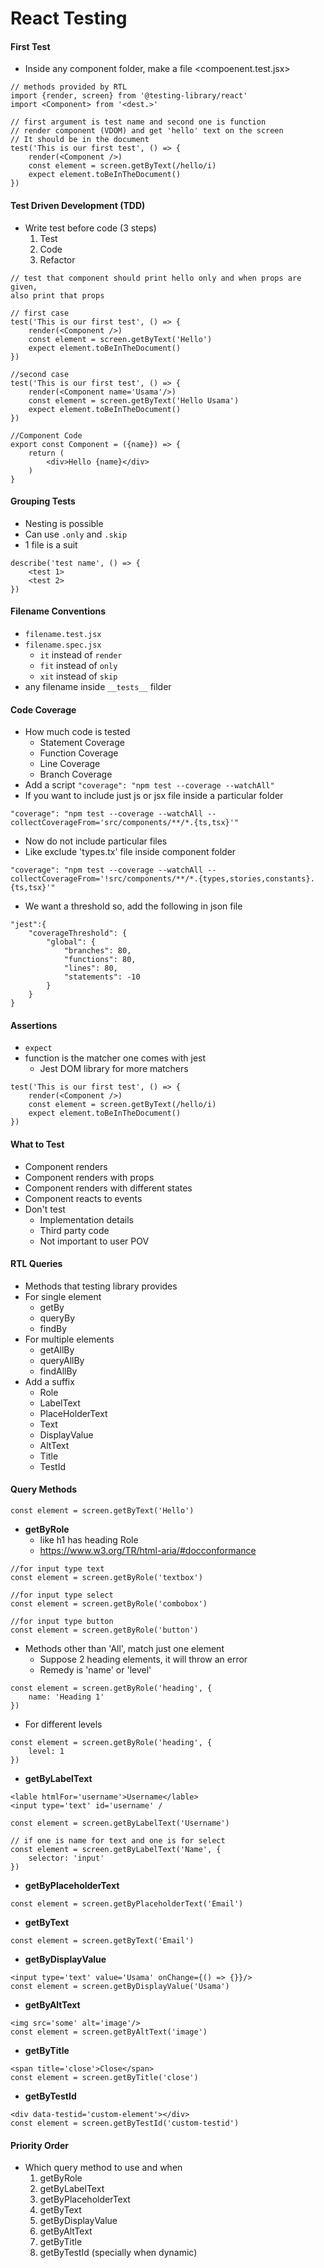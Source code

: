 # React Testing

#### First Test
* Inside any component folder, make a file <compoenent.test.jsx>
```
// methods provided by RTL
import {render, screen} from '@testing-library/react'
import <Component> from '<dest.>'

// first argument is test name and second one is function
// render component (VDOM) and get 'hello' text on the screen
// It should be in the document
test('This is our first test', () => {
    render(<Component />)
    const element = screen.getByText(/hello/i)
    expect element.toBeInTheDocument()
})
```

#### Test Driven Development (TDD)
* Write test before code (3 steps)
    1. Test
    2. Code
    3. Refactor
```
// test that component should print hello only and when props are given,
also print that props

// first case
test('This is our first test', () => {
    render(<Component />)
    const element = screen.getByText('Hello')
    expect element.toBeInTheDocument()
})

//second case
test('This is our first test', () => {
    render(<Component name='Usama'/>)
    const element = screen.getByText('Hello Usama')
    expect element.toBeInTheDocument()
})

//Component Code
export const Component = ({name}) => {
    return (
        <div>Hello {name}</div>
    )
}
```

#### Grouping Tests
* Nesting is possible
* Can use ```.only``` and ```.skip```
* 1 file is a suit
```
describe('test name', () => {
    <test 1>
    <test 2>
})
```
#### Filename Conventions
* ```filename.test.jsx```
* ```filename.spec.jsx```
    * ```it``` instead of ```render```
    * ```fit``` instead of ```only```
    * ```xit``` instead of ```skip```
* any filename inside ```__tests__``` filder
#### Code Coverage
* How much code is tested
    * Statement Coverage
    * Function Coverage
    * Line Coverage
    * Branch Coverage
* Add a script
```"coverage": "npm test --coverage --watchAll"``` 
* If you want to include just js or jsx file inside a particular folder
```
"coverage": "npm test --coverage --watchAll --collectCoverageFrom='src/components/**/*.{ts,tsx}'"
```
* Now do not include particular files
* Like exclude 'types.tx' file inside component folder
```
"coverage": "npm test --coverage --watchAll --collectCoverageFrom='!src/components/**/*.{types,stories,constants}.{ts,tsx}'"
```
* We want a threshold so, add the following in json file
```
"jest":{
    "coverageThreshold": {
        "global": {
            "branches": 80,
            "functions": 80,
            "lines": 80,
            "statements": -10
        }
    }
}
```
#### Assertions
* ```expect```
* function is the matcher one comes with jest
    * Jest DOM library for more matchers
```
test('This is our first test', () => {
    render(<Component />)
    const element = screen.getByText(/hello/i)
    expect element.toBeInTheDocument()
})
```
#### What to Test
* Component renders
* Component renders with props
* Component renders with different states
* Component reacts to events
* Don't test
    * Implementation details
    * Third party code
    * Not important to user POV

#### RTL Queries
* Methods that testing library provides
* For single element
    * getBy
    * queryBy
    * findBy
* For multiple elements
    * getAllBy
    * queryAllBy
    * findAllBy
* Add a suffix
    * Role
    * LabelText
    * PlaceHolderText
    * Text
    * DisplayValue
    * AltText
    * Title
    * TestId
#### Query Methods
```
const element = screen.getByText('Hello')
```
* **getByRole**
    * like h1 has heading Role
    * https://www.w3.org/TR/html-aria/#docconformance
```
//for input type text
const element = screen.getByRole('textbox')

//for input type select
const element = screen.getByRole('combobox')

//for input type button
const element = screen.getByRole('button')
```
* Methods other than 'All', match just one element
    * Suppose 2 heading elements, it will throw an error
    * Remedy is 'name' or 'level'
```
const element = screen.getByRole('heading', {
    name: 'Heading 1'
})
```
* For different levels
```
const element = screen.getByRole('heading', {
    level: 1
})
```
* **getByLabelText**
```
<lable htmlFor='username'>Username</lable>
<input type='text' id='username' /

const element = screen.getByLabelText('Username')

// if one is name for text and one is for select
const element = screen.getByLabelText('Name', {
    selector: 'input'
})
```
* **getByPlaceholderText**
```
const element = screen.getByPlaceholderText('Email')
```
* **getByText**
```
const element = screen.getByText('Email')
```
* **getByDisplayValue**
```
<input type='text' value='Usama' onChange={() => {}}/>
const element = screen.getByDisplayValue('Usama')
```
* **getByAltText**
```
<img src='some' alt='image'/>
const element = screen.getByAltText('image')
```
* **getByTitle**
```
<span title='close'>Close</span>
const element = screen.getByTitle('close')
```
* **getByTestId**
```
<div data-testid='custom-element'></div>
const element = screen.getByTestId('custom-testid')
```
#### Priority Order
* Which query method to use and when
    1. getByRole
    2. getByLabelText
    3. getByPlaceholderText
    4. getByText
    5. getByDisplayValue
    6. getByAltText
    7. getByTitle
    8. getByTestId (specially when dynamic)




